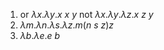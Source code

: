 1.  
	or $\lambda x . \lambda y . x \ x \ y$ 
	not $\lambda x . \lambda y . \lambda z . x \ z \ y$ 
2. 
	$\lambda m . \lambda n . \lambda s . \lambda z . m ( n \ s \ z) z$ 
3. 
	$\lambda b . \lambda e . e \ b$ 